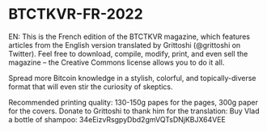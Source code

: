 # BTCTKVR-FR-2022
EN: This is the French edition of the BTCTKVR magazine, which features articles from the English version translated by Grittoshi (@grittoshi on Twitter). Feel free to download, compile, modify, print, and even sell the magazine – the Creative Commons license allows you to do it all. 

Spread more Bitcoin knowledge in a stylish, colorful, and topically-diverse format that will even stir the curiosity of skeptics. 

Recommended printing quality: 130-150g papes for the pages, 300g paper for the covers.
Donate to Grittoshi to thank him for the translation: 
Buy Vlad a bottle of shampoo: 34eEizvRsgpyDbd2gmVQTsDNjKBJX64VEE
